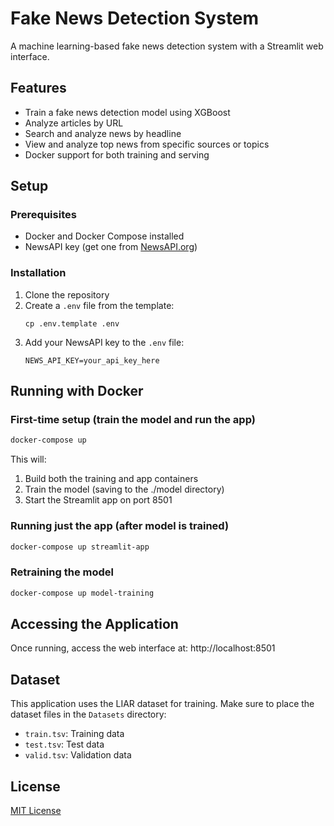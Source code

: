 # Fake News Detection System

A machine learning-based fake news detection system with a Streamlit web interface.

## Features

- Train a fake news detection model using XGBoost
- Analyze articles by URL
- Search and analyze news by headline
- View and analyze top news from specific sources or topics
- Docker support for both training and serving

## Setup

### Prerequisites

- Docker and Docker Compose installed
- NewsAPI key (get one from [NewsAPI.org](https://newsapi.org/))

### Installation

1. Clone the repository
2. Create a `.env` file from the template:
   ```
   cp .env.template .env
   ```
3. Add your NewsAPI key to the `.env` file:
   ```
   NEWS_API_KEY=your_api_key_here
   ```

## Running with Docker

### First-time setup (train the model and run the app)

```bash
docker-compose up
```

This will:
1. Build both the training and app containers
2. Train the model (saving to the ./model directory)
3. Start the Streamlit app on port 8501

### Running just the app (after model is trained)

```bash
docker-compose up streamlit-app
```

### Retraining the model

```bash
docker-compose up model-training
```

## Accessing the Application

Once running, access the web interface at:
http://localhost:8501

## Dataset

This application uses the LIAR dataset for training. Make sure to place the dataset files in the `Datasets` directory:
- `train.tsv`: Training data
- `test.tsv`: Test data
- `valid.tsv`: Validation data

## License

[MIT License](LICENSE)

